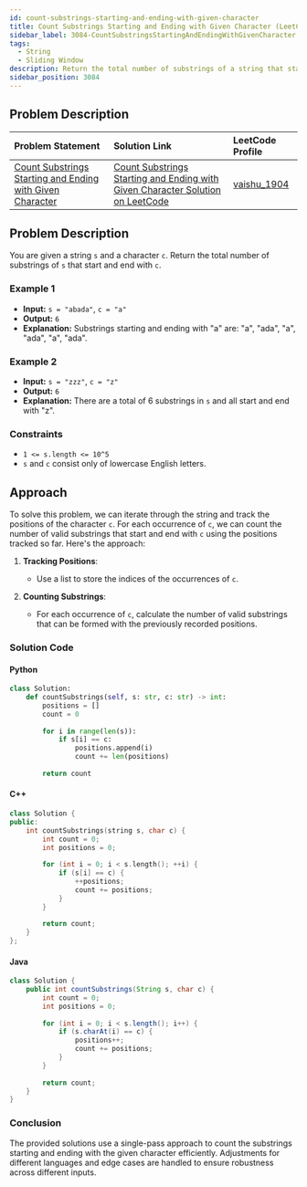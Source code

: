 ```yaml
---
id: count-substrings-starting-and-ending-with-given-character
title: Count Substrings Starting and Ending with Given Character (LeetCode)
sidebar_label: 3084-CountSubstringsStartingAndEndingWithGivenCharacter
tags:
  - String
  - Sliding Window
description: Return the total number of substrings of a string that start and end with a given character.
sidebar_position: 3084
---
```


## Problem Description

| Problem Statement | Solution Link | LeetCode Profile |
| :---------------- | :------------ | :--------------- |
| [Count Substrings Starting and Ending with Given Character](https://leetcode.com/problems/count-substrings-starting-and-ending-with-given-character/) | [Count Substrings Starting and Ending with Given Character Solution on LeetCode](https://leetcode.com/problems/count-substrings-starting-and-ending-with-given-character/solutions/) | [vaishu_1904](https://leetcode.com/u/vaishu_1904/) |

## Problem Description

You are given a string `s` and a character `c`. Return the total number of substrings of `s` that start and end with `c`.

### Example 1

- **Input:** `s = "abada"`, `c = "a"`
- **Output:** `6`
- **Explanation:** Substrings starting and ending with "a" are: "a", "ada", "a", "ada", "a", "ada".

### Example 2

- **Input:** `s = "zzz"`, `c = "z"`
- **Output:** `6`
- **Explanation:** There are a total of 6 substrings in `s` and all start and end with "z".

### Constraints

- `1 <= s.length <= 10^5`
- `s` and `c` consist only of lowercase English letters.

## Approach

To solve this problem, we can iterate through the string and track the positions of the character `c`. For each occurrence of `c`, we can count the number of valid substrings that start and end with `c` using the positions tracked so far. Here's the approach:

1. **Tracking Positions**:
   - Use a list to store the indices of the occurrences of `c`.

2. **Counting Substrings**:
   - For each occurrence of `c`, calculate the number of valid substrings that can be formed with the previously recorded positions.

### Solution Code

#### Python

```python
class Solution:
    def countSubstrings(self, s: str, c: str) -> int:
        positions = []
        count = 0
        
        for i in range(len(s)):
            if s[i] == c:
                positions.append(i)
                count += len(positions)
        
        return count
```

#### C++
```c++
class Solution {
public:
    int countSubstrings(string s, char c) {
        int count = 0;
        int positions = 0;
        
        for (int i = 0; i < s.length(); ++i) {
            if (s[i] == c) {
                ++positions;
                count += positions;
            }
        }
        
        return count;
    }
};
```

#### Java
```java
class Solution {
    public int countSubstrings(String s, char c) {
        int count = 0;
        int positions = 0;
        
        for (int i = 0; i < s.length(); i++) {
            if (s.charAt(i) == c) {
                positions++;
                count += positions;
            }
        }
        
        return count;
    }
}
```

### Conclusion
The provided solutions use a single-pass approach to count the substrings starting and ending with 
the given character efficiently. Adjustments for different languages and edge cases are handled to 
ensure robustness across different inputs.